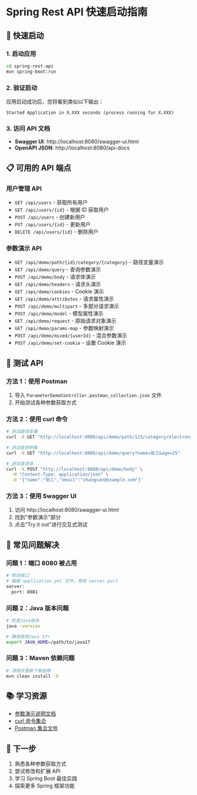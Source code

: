 # Spring Rest API 快速启动指南

## 🚀 快速启动

### 1. 启动应用

```bash
cd spring-rest-api
mvn spring-boot:run
```

### 2. 验证启动

应用启动成功后，您将看到类似以下输出：

```
Started Application in X.XXX seconds (process running for X.XXX)
```

### 3. 访问 API 文档

- **Swagger UI**: http://localhost:8080/swagger-ui.html
- **OpenAPI JSON**: http://localhost:8080/api-docs

## 📋 可用的 API 端点

### 用户管理 API

- `GET /api/users` - 获取所有用户
- `GET /api/users/{id}` - 根据 ID 获取用户
- `POST /api/users` - 创建新用户
- `PUT /api/users/{id}` - 更新用户
- `DELETE /api/users/{id}` - 删除用户

### 参数演示 API

- `GET /api/demo/path/{id}/category/{category}` - 路径变量演示
- `GET /api/demo/query` - 查询参数演示
- `POST /api/demo/body` - 请求体演示
- `GET /api/demo/headers` - 请求头演示
- `GET /api/demo/cookies` - Cookie 演示
- `GET /api/demo/attributes` - 请求属性演示
- `POST /api/demo/multipart` - 多部分请求演示
- `POST /api/demo/model` - 模型属性演示
- `GET /api/demo/request` - 原始请求对象演示
- `GET /api/demo/params-map` - 参数映射演示
- `POST /api/demo/mixed/{userId}` - 混合参数演示
- `POST /api/demo/set-cookie` - 设置 Cookie 演示

## 🧪 测试 API

### 方法 1：使用 Postman

1. 导入 `ParameterDemoController.postman_collection.json` 文件
2. 开始测试各种参数获取方式

### 方法 2：使用 curl 命令

```bash
# 测试路径变量
curl -X GET "http://localhost:8080/api/demo/path/123/category/electronics"

# 测试查询参数
curl -X GET "http://localhost:8080/api/demo/query?name=张三&age=25"

# 测试请求体
curl -X POST "http://localhost:8080/api/demo/body" \
  -H "Content-Type: application/json" \
  -d '{"name":"张三","email":"zhangsan@example.com"}'
```

### 方法 3：使用 Swagger UI

1. 访问 http://localhost:8080/swagger-ui.html
2. 找到"参数演示"部分
3. 点击"Try it out"进行交互式测试

## 🔧 常见问题解决

### 问题 1：端口 8080 被占用

```bash
# 修改端口
# 编辑 application.yml 文件，修改 server.port
server:
  port: 8081
```

### 问题 2：Java 版本问题

```bash
# 检查Java版本
java -version

# 确保使用Java 17+
export JAVA_HOME=/path/to/java17
```

### 问题 3：Maven 依赖问题

```bash
# 清理并重新下载依赖
mvn clean install -U
```

## 📚 学习资源

- [参数演示说明文档](PARAMETER_DEMO_README.md)
- [curl 命令集合](curl-commands.txt)
- [Postman 集合文件](ParameterDemoController.postman_collection.json)

## 🎯 下一步

1. 熟悉各种参数获取方式
2. 尝试修改和扩展 API
3. 学习 Spring Boot 最佳实践
4. 探索更多 Spring 框架功能
